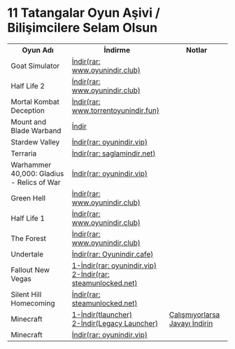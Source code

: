 # 11 Tatangalar Oyun Aşivi / Bilişimcilere Selam Olsun
<table>
  <tr>
    <th>Oyun Adı</th>
    <th>İndirme</th>
    <th>Notlar</th>
  </tr>
  <tr>
    <td>Goat Simulator</td>
    <td><a href="https://drive.google.com/file/d/1n_iJio5FQdE2b3nGkG9-4nIWfIkUZAxZ/view">İndir(rar: www.oyunindir.club)</a></td>
  </tr>
  <tr>
    <td>Half Life 2</td>
    <td><a href="https://drive.google.com/file/d/1Tm86CpcLqz9afENiL_f2_n2kR5FmO6BW/view">İndir(rar: www.oyunindir.club)</a></td>
  </tr>
  <tr>
    <td>Mortal Kombat Deception</td>
    <td><a href="https://drive.google.com/drive/folders/1T-J3OaKm6zaAVbHr1H6K7uR9nFaIzL1B">İndir(rar: www.torrentoyunindir.fun)</a></td>
  </tr>
  <tr>
    <td>Mount and Blade Warband</td>
    <td><a href="https://drive.google.com/file/d/1Inj9ss7AYbtaPhxJ5eE_7FRmK0AXq1rP/view">İndir</a></td>
  </tr>
  <tr>
    <td>Stardew Valley</td>
    <td><a href="https://drive.google.com/file/d/1O6jPXlo7kn5R3SrViw9irXN3iXtytWXQ/view">İndir(rar: oyunindir.vip)</a></td>
  </tr>
  <tr>
    <td>Terraria</td>
    <td><a href="https://drive.google.com/file/d/1j_xrfyQW4uWTNBBT9vgsuA13fgc0GnaE/view">İndir(rar: saglamindir.net)</a></td>
  </tr>
  <tr>
    <td>Warhammer 40,000: Gladius - Relics of War</td>
    <td><a href="https://drive.google.com/file/d/1nU2Ttbj3OcVmGH3mCvQpCz_u2_XVGGwt/view">İndir(rar: oyunindir.vip)</a></td>
  </tr>
  <tr>
    <td>Green Hell</td>
    <td><a href="https://drive.google.com/file/d/1h5epw6JGN6fiHOivXO_QfYgtOvhL6Uxf/view">İndir(rar: www.oyunindir.club)</a></td>
  </tr>
  <tr>
    <td>Half Life 1</td>
    <td><a href="https://drive.google.com/file/d/1bYe91y7Mw2m6BL-wv0QXhPBRL5Yr9hK4/view">İndir(rar: www.oyunindir.club)</a></td>
  </tr>
  <tr>
    <td>The Forest</td>
    <td><a href="https://drive.google.com/file/d/1FVc4q8b90GiXUT7x8sbHI4tSDvAtWIKJ/view">İndir(rar: www.oyunindir.club)</a></td>
  </tr>
  <tr>
    <td>Undertale</td>
    <td><a href="https://drive.google.com/file/d/1XTuWEpIoq9JxgNZ-iUIGyzzw3plixQDQ/view">İndir(rar: Oyunindir.cafe)</a></td>
  </tr>
  <tr>
    <td>Fallout New Vegas</td>
    <td><a href="https://drive.google.com/file/d/1eeUpMQGBkVXZ87KCghdICoYclQQqDMb-/view">1-İndir(rar: oyunindir.vip)</a> <br> 
      <a href="https://uploadhaven.com/download/08f5d1d8e063dab88718dda75395478f">2-İndir(rar: steamunlocked.net)</a></td>
  </tr>
  <tr>
    <td>Silent Hill Homecoming</td>
    <td><a href="https://uploadhaven.com/download/4a4007291b362120218d837d7f2393c0">İndir(rar: steamunlocked.net)</a></td>
  </tr>
  <tr>
    <td>Minecraft</td>
    <td><a href="https://drive.google.com/file/d/11wiK9ZS408IoXgTbaxa9pNa2-_r0svGO/view?usp=sharing">1-İndir(tlauncher)</a> <br>
      <a href="https://extremelauncher.net/_cdn/LegacyExtremeLauncher.exe">2-İndir(Legacy Launcher)</a></td>
    <td><a href="https://download.oracle.com/java/23/latest/jdk-23_windows-x64_bin.zip">Çalışmıyorlarsa Javayı İndirin</a></td>
  </tr>
  <tr>
    <td>Minecraft</td>
    <td><a href="https://drive.google.com/file/d/1lsEvoCqISpv8FIhTnMRYWTLHAALOMTCK/view">İndir(rar: oyunindir.vip)</a>
  </tr>
</table>
